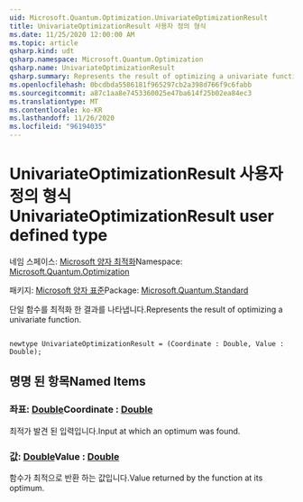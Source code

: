 ```yaml
---
uid: Microsoft.Quantum.Optimization.UnivariateOptimizationResult
title: UnivariateOptimizationResult 사용자 정의 형식
ms.date: 11/25/2020 12:00:00 AM
ms.topic: article
qsharp.kind: udt
qsharp.namespace: Microsoft.Quantum.Optimization
qsharp.name: UnivariateOptimizationResult
qsharp.summary: Represents the result of optimizing a univariate function.
ms.openlocfilehash: 0bcdbda5586181f965297cb2a398d766f9c6fabb
ms.sourcegitcommit: a87c1aa8e7453360025e47ba614f25b02ea84ec3
ms.translationtype: MT
ms.contentlocale: ko-KR
ms.lasthandoff: 11/26/2020
ms.locfileid: "96194035"
---
```

# <a name="univariateoptimizationresult-user-defined-type"></a><span data-ttu-id="0035d-102">UnivariateOptimizationResult 사용자 정의 형식</span><span class="sxs-lookup"><span data-stu-id="0035d-102">UnivariateOptimizationResult user defined type</span></span>

<span data-ttu-id="0035d-103">네임 스페이스: [Microsoft 양자 최적화](xref:Microsoft.Quantum.Optimization)</span><span class="sxs-lookup"><span data-stu-id="0035d-103">Namespace: [Microsoft.Quantum.Optimization](xref:Microsoft.Quantum.Optimization)</span></span>

<span data-ttu-id="0035d-104">패키지: [Microsoft 양자 표준](https://nuget.org/packages/Microsoft.Quantum.Standard)</span><span class="sxs-lookup"><span data-stu-id="0035d-104">Package: [Microsoft.Quantum.Standard](https://nuget.org/packages/Microsoft.Quantum.Standard)</span></span>


<span data-ttu-id="0035d-105">단일 함수를 최적화 한 결과를 나타냅니다.</span><span class="sxs-lookup"><span data-stu-id="0035d-105">Represents the result of optimizing a univariate function.</span></span>

```qsharp

newtype UnivariateOptimizationResult = (Coordinate : Double, Value : Double);
```



## <a name="named-items"></a><span data-ttu-id="0035d-106">명명 된 항목</span><span class="sxs-lookup"><span data-stu-id="0035d-106">Named Items</span></span>

### <a name="coordinate--double"></a><span data-ttu-id="0035d-107">좌표: [Double](xref:microsoft.quantum.lang-ref.double)</span><span class="sxs-lookup"><span data-stu-id="0035d-107">Coordinate : [Double](xref:microsoft.quantum.lang-ref.double)</span></span>

<span data-ttu-id="0035d-108">최적가 발견 된 입력입니다.</span><span class="sxs-lookup"><span data-stu-id="0035d-108">Input at which an optimum was found.</span></span>
### <a name="value--double"></a><span data-ttu-id="0035d-109">값: [Double](xref:microsoft.quantum.lang-ref.double)</span><span class="sxs-lookup"><span data-stu-id="0035d-109">Value : [Double](xref:microsoft.quantum.lang-ref.double)</span></span>

<span data-ttu-id="0035d-110">함수가 최적으로 반환 하는 값입니다.</span><span class="sxs-lookup"><span data-stu-id="0035d-110">Value returned by the function at its optimum.</span></span>